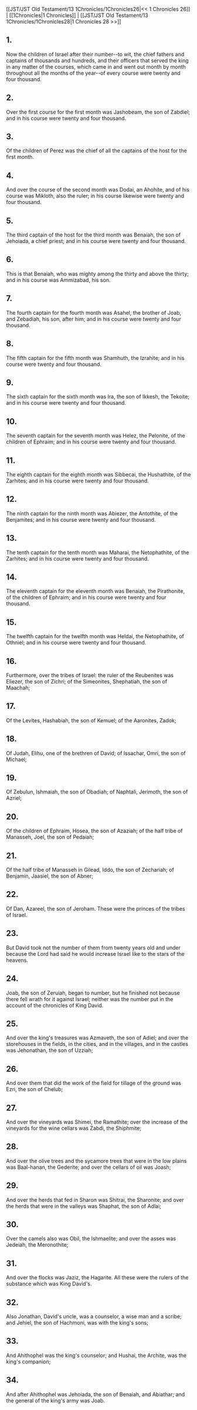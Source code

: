[[JST/JST Old Testament/13 1Chronicles/1Chronicles26|<< 1 Chronicles 26]] | [[1Chronicles|1 Chronicles]] | [[JST/JST Old Testament/13 1Chronicles/1Chronicles28|1 Chronicles 28 >>]]
## 1.
Now the children of Israel after their number\--to wit, the chief fathers and captains of thousands and hundreds, and their officers that served the king in any matter of the courses, which came in and went out month by month throughout all the months of the year\--of every course were twenty and four thousand.
## 2.
Over the first course for the first month was Jashobeam, the son of Zabdiel; and in his course were twenty and four thousand.
## 3.
Of the children of Perez was the chief of all the captains of the host for the first month.
## 4.
And over the course of the second month was Dodai, an Ahohite, and of his course was Mikloth, also the ruler; in his course likewise were twenty and four thousand.
## 5.
The third captain of the host for the third month was Benaiah, the son of Jehoiada, a chief priest; and in his course were twenty and four thousand.
## 6.
This is that Benaiah, who was mighty among the thirty and above the thirty; and in his course was Ammizabad, his son.
## 7.
The fourth captain for the fourth month was Asahel, the brother of Joab, and Zebadiah, his son, after him; and in his course were twenty and four thousand.
## 8.
The fifth captain for the fifth month was Shamhuth, the Izrahite; and in his course were twenty and four thousand.
## 9.
The sixth captain for the sixth month was Ira, the son of Ikkesh, the Tekoite; and in his course were twenty and four thousand.
## 10.
The seventh captain for the seventh month was Helez, the Pelonite, of the children of Ephraim; and in his course were twenty and four thousand.
## 11.
The eighth captain for the eighth month was Sibbecai, the Hushathite, of the Zarhites; and in his course were twenty and four thousand.
## 12.
The ninth captain for the ninth month was Abiezer, the Antothite, of the Benjamites; and in his course were twenty and four thousand.
## 13.
The tenth captain for the tenth month was Maharai, the Netophathite, of the Zarhites; and in his course were twenty and four thousand.
## 14.
The eleventh captain for the eleventh month was Benaiah, the Pirathonite, of the children of Ephraim; and in his course were twenty and four thousand.
## 15.
The twelfth captain for the twelfth month was Heldai, the Netophathite, of Othniel; and in his course were twenty and four thousand.
## 16.
Furthermore, over the tribes of Israel: the ruler of the Reubenites was Eliezer, the son of Zichri; of the Simeonites, Shephatiah, the son of Maachah;
## 17.
Of the Levites, Hashabiah, the son of Kemuel; of the Aaronites, Zadok;
## 18.
Of Judah, Elihu, one of the brethren of David; of Issachar, Omri, the son of Michael;
## 19.
Of Zebulun, Ishmaiah, the son of Obadiah; of Naphtali, Jerimoth, the son of Azriel;
## 20.
Of the children of Ephraim, Hosea, the son of Azaziah; of the half tribe of Manasseh, Joel, the son of Pedaiah;
## 21.
Of the half tribe of Manasseh in Gilead, Iddo, the son of Zechariah; of Benjamin, Jaasiel, the son of Abner;
## 22.
Of Dan, Azareel, the son of Jeroham. These were the princes of the tribes of Israel.
## 23.
But David took not the number of them from twenty years old and under because the Lord had said he would increase Israel like to the stars of the heavens.
## 24.
Joab, the son of Zeruiah, began to number, but he finished not because there fell wrath for it against Israel; neither was the number put in the account of the chronicles of King David.
## 25.
And over the king\'s treasures was Azmaveth, the son of Adiel; and over the storehouses in the fields, in the cities, and in the villages, and in the castles was Jehonathan, the son of Uzziah;
## 26.
And over them that did the work of the field for tillage of the ground was Ezri, the son of Chelub;
## 27.
And over the vineyards was Shimei, the Ramathite; over the increase of the vineyards for the wine cellars was Zabdi, the Shiphmite;
## 28.
And over the olive trees and the sycamore trees that were in the low plains was Baal-hanan, the Gederite; and over the cellars of oil was Joash;
## 29.
And over the herds that fed in Sharon was Shitrai, the Sharonite; and over the herds that were in the valleys was Shaphat, the son of Adlai;
## 30.
Over the camels also was Obil, the Ishmaelite; and over the asses was Jedeiah, the Meronothite;
## 31.
And over the flocks was Jaziz, the Hagarite. All these were the rulers of the substance which was King David\'s.
## 32.
Also Jonathan, David\'s uncle, was a counselor, a wise man and a scribe; and Jehiel, the son of Hachmoni, was with the king\'s sons;
## 33.
And Ahithophel was the king\'s counselor; and Hushai, the Archite, was the king\'s companion;
## 34.
And after Ahithophel was Jehoiada, the son of Benaiah, and Abiathar; and the general of the king\'s army was Joab.

